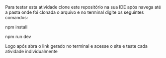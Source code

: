 Para testar esta atividade clone este repositório na sua IDE após navega até a pasta onde foi clonada o arquivo e no terminal digite os seguintes comandos:


  npm install
  
  npm run dev


Logo após abra o link gerado no terminal e acesse o site e teste cada atividade individualmente
